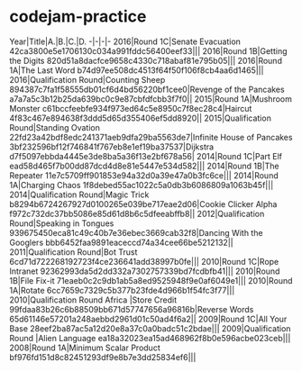 # codejam-practice

Year|Title|A.|B.|C.|D.
-|-|-|-
2016|Round 1C|Senate Evacuation 42ca3800e5e1706130c034a991fddc56400eef33|||
2016|Round 1B|Getting the Digits 820d51a8dacfce9658c4330c718abaf81e795b05|||
2016|Round 1A|The Last Word b74d97ee508dc4513f64f50f106f8cb4aa6d1465|||
2016|Qualification Round|Counting Sheep 894387c7fa1f58555db01cf6d4bd56220bf1cee0|Revenge of the Pancakes a7a7a5c3b12b25da639bc0c9e87cbfdfcbb3f7f0||
2015|Round 1A|Mushroom Monster c61bccfeebfe934f973ed64c5e8950c7f8ec28c4|Haircut 4f83c467e894638f3ddd5d65d355406ef5dd8920||
2015|Qualification Round|Standing Ovation 22fd23a42bdf8edc241371aeb9dfa29ba5563de7|Infinite House of Pancakes 3bf232596bf12f746841f767eb8e1ef19ba37537|Dijkstra d7f5097ebbda4445e3de8ba5a36f13e2bf678a56|
2014|Round 1C|Part Elf ead58d465f7b00dd87dcd4d8e81e5447e534d582|||
2014|Round 1B|The Repeater  11e7c5709ff901853e94a32d0a39e47a0b3fc6ce|||
2014|Round 1A|Charging Chaos 1f8debed55ac1022c5a0db3b6086809a1063b45f|||
2014|Qualification Round|Magic Trick b8294b6724267927d0100265e039be717eae2d06|Cookie Clicker Alpha f972c732dc37bb5086e85d61d8b6c5dfeeabffb8||
2012|Qualification Round|Speaking in Tongues 939675450eca81c49c40b7e36ebec3669cab32f8|Dancing With the Googlers bbb6452faa9891eaceccd74a34cee66be5212132||
2011|Qualification Round|Bot Trust 6cd71d722268192723f4ce236641add38997b0fe|||
2010|Round 1C|Rope Intranet 92362993da5d2dd332a7302757339bd7fcdbfb41|||
2010|Round 1B|File Fix-it 71eaeb0c2c9db1ab5a8ed9525948f9e0af6049e1|||
2010|Round 1A|Rotate 6cc7659c7329c5b377b23fde4d966b1f54fc3f77|||
2010|Qualification Round Africa |Store Credit 99fdaa83b26c6b88509bb671d57747656a96816b|Reverse Words 65d61146e57201a248aebbd2961d01c50ad4f6a2||
2009|Round 1C|All Your Base 28eef2ba87ac5a12d20e8a37c0a0badc51c2bdae|||
2009|Qualification Round |Alien Language ea18a32023ea15ad468962f8b0e596acbe023ceb|||
2008|Round 1A|Minimum Scalar Product bf976fd151d8c82451293df9e8b7e3dd25834ef6|||
